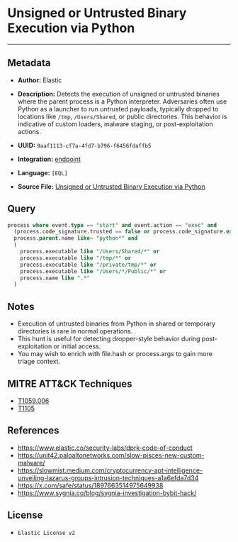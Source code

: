 # Unsigned or Untrusted Binary Execution via Python

---

## Metadata

- **Author:** Elastic
- **Description:** Detects the execution of unsigned or untrusted binaries where the parent process is a Python interpreter. Adversaries often use Python as a launcher to run untrusted payloads, typically dropped to locations like `/tmp`, `/Users/Shared`, or public directories. This behavior is indicative of custom loaders, malware staging, or post-exploitation actions.

- **UUID:** `9aaf1113-cf7a-4fd7-b796-f6456fdaffb5`
- **Integration:** [endpoint](https://docs.elastic.co/integrations/endpoint)
- **Language:** `[EQL]`
- **Source File:** [Unsigned or Untrusted Binary Execution via Python](../queries/execution_unsigned_or_untrusted_binary_execution_via_python.toml)

## Query

```sql
process where event.type == "start" and event.action == "exec" and
  (process.code_signature.trusted == false or process.code_signature.exists == false) and
  process.parent.name like~ "python*" and
  (
    process.executable like "/Users/Shared/*" or
    process.executable like "/tmp/*" or
    process.executable like "/private/tmp/*" or
    process.executable like "/Users/*/Public/*" or
    process.name like ".*"
  )
```

## Notes

- Execution of untrusted binaries from Python in shared or temporary directories is rare in normal operations.
- This hunt is useful for detecting dropper-style behavior during post-exploitation or initial access.
- You may wish to enrich with file.hash or process.args to gain more triage context.

## MITRE ATT&CK Techniques

- [T1059.006](https://attack.mitre.org/techniques/T1059/006)
- [T1105](https://attack.mitre.org/techniques/T1105)

## References

- https://www.elastic.co/security-labs/dprk-code-of-conduct
- https://unit42.paloaltonetworks.com/slow-pisces-new-custom-malware/
- https://slowmist.medium.com/cryptocurrency-apt-intelligence-unveiling-lazarus-groups-intrusion-techniques-a1a6efda7d34
- https://x.com/safe/status/1897663514975649938
- https://www.sygnia.co/blog/sygnia-investigation-bybit-hack/

## License

- `Elastic License v2`
